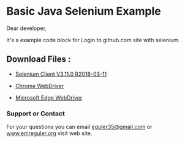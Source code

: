 # Basic Java Selenium Example 

Dear developer,

It's a example code block for  Login to github.com  site with selenium. 

## Download Files :

- [Selenium Client V3.11.0 R2018-03-11](https://goo.gl/Us5DnZ)

- [Chrome WebDriver](https://sites.google.com/a/chromium.org/chromedriver/)

- [Microsoft Edge WebDriver](https://developer.microsoft.com/en-us/microsoft-edge/tools/webdriver/)


### Support or Contact
For your questions  you can email eguler35@gmail.com or www.emreguler.org visit web site.

